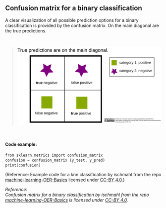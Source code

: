 ## Confusion matrix for a binary classification

A clear visualization of all possible prediction options for a binary classification is provided by the confusion matrix. On the main diagonal are the true predictions.

<br>

>![Confusion matrix for a binary classification](../img/confusion_matrix_binary_classification.svg)

<br>

#### Code example:
    from sklearn.metrics import confusion_matrix
    confusion = confusion_matrix (y_test, y_pred)
    print(confusion)

(Reference: Example code for a knn classification by ischmahl from the repo [machine-learning-OER-Basics](https://github.com/Machine-Learning-OER-Collection/Machine-Learning-OER-Basics) licensed under [CC-BY 4.0](https://creativecommons.org/licenses/by/4.0/).)

_Reference:  
Confusion matrix for a binary classification  by ischmahl from the repo [machine-learning-OER-Basics](https://github.com/Machine-Learning-OER-Collection/Machine-Learning-OER-Basics) is licensed under [CC-BY 4.0](https://creativecommons.org/licenses/by/4.0/)._
